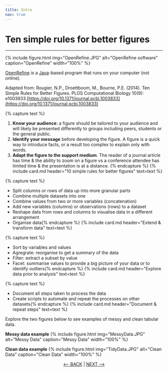 ```yaml
---
title: Intro
nav: true
---
```

# Ten simple rules for better figures

-----

{% include figure.html img="OpenRefine.JPG" alt="OpenRefine software" caption="OpenRefine" width="100%" %}

[OpenRefine](http://openrefine.org) is a [Java](https://www.java.com/en/)-based program that runs on your computer (not online).

Adapted from: Rougier, N.P., Droettboom, M., Bourne, P.E. (2014). Ten Simple Rules for Better Figures.
PLOS Computational Biology 10(9): e1003833.[https://doi.org/10.1371/journal.pcbi.1003833](https://doi.org/10.1371/journal.pcbi.1003833)

{% capture text %}
1. **Know your audience**: a figure should be tailored to your audience and will likely be presented differently to groups including peers, students or the general public.
2. **Identify your message** before developing the figure. A figure is a quick way to introduce facts, or a result too complex to explain only with words.
3. **Adapt the figure to the support medium**. The reader of a journal article has time & the ability to zoom on a figure vs a conference attendee has limited time & the presentation is at a distance.
{% endcapture %} {% include card.md header="10 simple rules for better figures" text=text %}

{% capture text %}
- Split columns or rows of data up into more granular parts
- Combine multiple datasets into one
- Combine values from two or more variables (concatenation)
- Add new variables (columns) or observations (rows) to a dataset
- Reshape data from rows and columns to visualise data in a different arrangement
- Organise data{% endcapture %} {% include card.md header="Extend & transform data" text=text %}

{% capture text %}
- Sort by variables and values
- Agregrate: reorganise to get a summary of the data
- Filter: extract a subset by value
- Facet: summarise values to provide a big picture of your data or to identify outliers{% endcapture %} {% include card.md header="Explore data prior to analysis" text=text %}

{% capture text %}
- Document all steps taken to process the data
- Create scripts to automate and repeat the processes on other datasets{% endcapture %} {% include card.md header="Document & repeat steps" text=text %}

Explore the two figures below to see examples of messy and clean tabular data.

**Messy data example**
{% include figure.html img="MessyData.JPG" alt="Messy Data" caption="Messy Data" width="100%" %}

**Clean data example**
{% include figure.html img="TidyData.JPG" alt="Clean Data" caption="Clean Data" width="100%" %}


<p align="center">
  <a href="https://griffithunilibrary.github.io/intro-data-wrangle/content/0-setup.html"><-- BACK</a> |
  <a href="https://griffithunilibrary.github.io/intro-data-wrangle/content/2-lesson.html">NEXT --></a>
</p>

